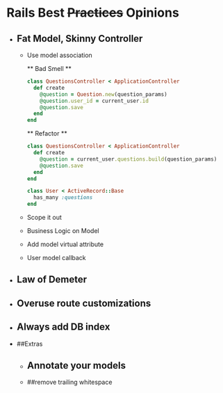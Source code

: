 # Rails Best ~~Practices~~ Opinions

* ## Fat Model, Skinny Controller
  
  * Use model association

    ** Bad Smell **
    ```ruby
    class QuestionsController < ApplicationController
      def create
        @question = Question.new(question_params)
        @question.user_id = current_user.id
        @question.save
      end
    end
    ```

    ** Refactor **
    ```ruby
    class QuestionsController < ApplicationController
      def create
        @question = current_user.questions.build(question_params)
        @question.save
      end
    end
    ```

    ```ruby
    class User < ActiveRecord::Base
      has_many :questions
    end
    ```


  * Scope it out
  * Business Logic on Model
  * Add model virtual attribute
  * User model callback

* ## Law of Demeter

* ## Overuse route customizations

* ## Always add DB index


* ##Extras
  * ## Annotate your models
  * ##remove trailing whitespace
